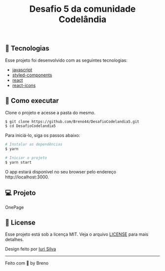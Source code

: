 <h1 align="center">
  Desafio 5 da comunidade Codelândia
</h1>

<br>

## 🧪 Tecnologias

Esse projeto foi desenvolvido com as seguintes tecnologias:

- [javascript](https://www.javascript.com/)
- [styled-components](https://styled-components.com/)
- [react](https://pt-br.reactjs.org/)
- [react-icons](https://react-icons.github.io/react-icons/)

## 🚀 Como executar

Clone o projeto e acesse a pasta do mesmo.

```bash
$ git clone https://github.com/Breno44/DesafioCodelandia5.git
$ cd DesafioCodelandia5
```

Para iniciá-lo, siga os passos abaixo:

```bash
# Instalar as dependências
$ yarn

# Iniciar o projeto
$ yarn start
```

O app estará disponível no seu browser pelo endereço http://localhost:3000.

## 💻 Projeto

OnePage

## 📝 License

Esse projeto está sob a licença MIT. Veja o arquivo [LICENSE](LICENSE.md) para mais detalhes.

Design feito por [Iuri Silva](https://github.com/iuricode)

---

Feito com 💜 by Breno
